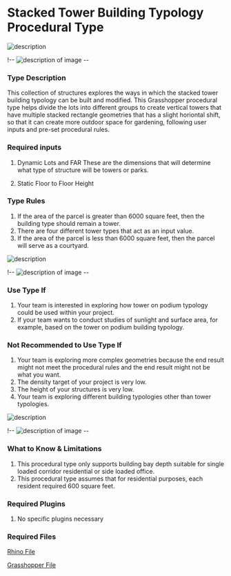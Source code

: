# Stacked Tower Building Typology Procedural Type

![description](..imagesgh_procedural_type_ex4.jpg)

!-- ![description of image](XIM-GSAPP-Fa20imagesgh_procedural_pype_ex4.jpg) --

### Type Description

This collection of structures explores the ways in which the stacked tower building typology can be built and modified. This Grasshopper procedural type helps divide the lots into different groups to create vertical towers that have multiple stacked rectangle geometries that has a slight horiontal shift, so that it can create more outdoor space for gardening, following user inputs and pre-set procedural rules.

### Required inputs

1. Dynamic Lots and FAR
These are the dimensions that will determine what type of structure will be towers or parks.

1. Static Floor to Floor Height

### Type Rules

1. If the area of the parcel is greater than 6000 square feet, then the building type should remain a tower.
2. There are four different tower types that act as an input value.
3. If the area of the parcel is less than 6000 square feet, then the parcel will serve as a courtyard.

![description](..imagesgh_procedural_type_ex3.jpg)

!-- ![description of image](XIM-GSAPP-Fa20imagesgh_procedural_type_ex3.jpg) --

### Use Type If

1. Your team is interested in exploring how tower on podium typology could be used within your project.
1. If your team wants to conduct studies of sunlight and surface area, for example, based on the tower on podium building typology.

### Not Recommended to Use Type If

1. Your team is exploring more complex geometries because the end result might not meet the procedural rules and the end result might not be what you want.
1. The density target of your project is very low.
1. The height of your structures is very low.
1. Your team is exploring different building typologies other than tower typologies.

![description](..stackedtower.jpg)

!-- ![description of image](XIM-GSAPP-Fa20/images/stackedtower.jpg) --

### What to Know & Limitations

1. This procedural type only supports building bay depth suitable for single loaded corridor residential or side loaded office.
1. This procedural type assumes that for residential purposes, each resident required 600 square feet.

### Required Plugins

1. No specific plugins necessary

### Required Files

[Rhino File](..stackedtower.3dm)

[Grasshopper File](..stackedtower.gh)
